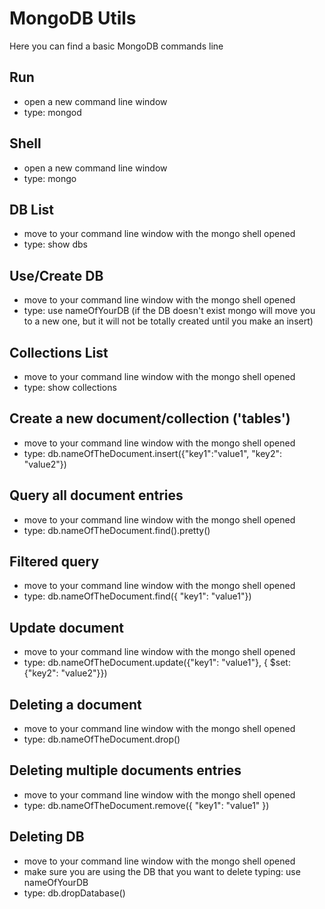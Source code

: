 # MongoDB Utils

Here you can find a basic MongoDB commands line

## Run
- open a new command line window
- type: mongod

## Shell
- open a new command line window
- type: mongo

## DB List
- move to your command line window with the mongo shell opened
- type: show dbs

## Use/Create DB
- move to your command line window with the mongo shell opened
- type: use nameOfYourDB (if the DB doesn't exist mongo will move you to a new one, but it will not be totally created until you make an insert)

## Collections List
- move to your command line window with the mongo shell opened
- type: show collections


## Create a new document/collection ('tables')
- move to your command line window with the mongo shell opened
- type: db.nameOfTheDocument.insert({"key1":"value1", "key2": "value2"})

## Query all document entries
- move to your command line window with the mongo shell opened
- type: db.nameOfTheDocument.find().pretty()

## Filtered query
- move to your command line window with the mongo shell opened
- type: db.nameOfTheDocument.find({ "key1": "value1"})

## Update document
- move to your command line window with the mongo shell opened
- type: db.nameOfTheDocument.update({"key1": "value1"}, { $set: {"key2": "value2"}})

## Deleting a document
- move to your command line window with the mongo shell opened
- type: db.nameOfTheDocument.drop()

## Deleting multiple documents entries
- move to your command line window with the mongo shell opened
- type: db.nameOfTheDocument.remove({ "key1": "value1" })

## Deleting DB
- move to your command line window with the mongo shell opened
- make sure you are using the DB that you want to delete typing: use nameOfYourDB
- type: db.dropDatabase()
